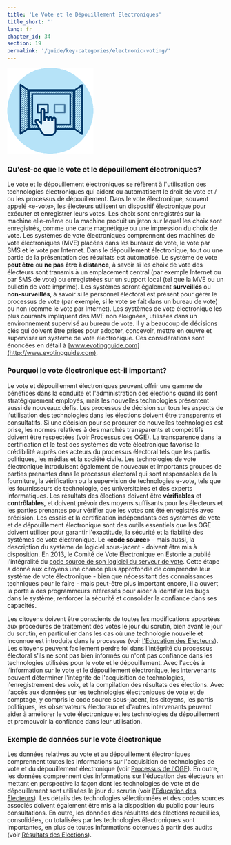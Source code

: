 ```yaml
---
title: 'Le Vote et le Dépouillement Electroniques'
title_short: ''
lang: fr
chapter_id: 34
section: 19
permalink: '/guide/key-categories/electronic-voting/'
---
```


![Le Vote et le Dépouillement Electroniques](/assets/images/inventory/categories/electronic-voting.png)

### Qu'est-ce que le vote et le dépouillement électroniques?

Le vote et le dépouillement électroniques se réfèrent à l'utilisation des technologies électroniques qui aident ou automatisent le droit de vote et / ou les processus de dépouillement. Dans le vote électronique, souvent appelé «e-vote», les électeurs utilisent un dispositif électronique pour exécuter et enregistrer leurs votes. Les choix sont enregistrés sur la machine elle-même ou la machine produit un jeton sur lequel les choix sont enregistrés, comme une carte magnétique ou une impression du choix de vote. Les systèmes de vote électroniques comprennent des machines de vote électroniques (MVE) placées dans les bureaux de vote, le vote par SMS et le vote par Internet. Dans le dépouillement électronique, tout ou une partie de la présentation des résultats est automatisé. Le système de vote **peut être** ou **ne pas être à distance**, à savoir si les choix de vote des électeurs sont transmis à un emplacement central (par exemple Internet ou par SMS de vote) ou enregistrées sur un support local (tel que la MVE ou un bulletin de vote imprimé). Les systèmes seront également **surveillés** ou **non-surveillés**, à savoir si le personnel électoral est présent pour gérer le processus de vote (par exemple, si le vote se fait dans un bureau de vote) ou non (comme le vote par Internet). Les systèmes de vote électronique les plus courants impliquent des MVE non éloignées, utilisées dans un environnement supervisé au bureau de vote. Il y a beaucoup de décisions clés qui doivent être prises pour adopter, concevoir, mettre en œuvre et superviser un système de vote électronique. Ces considérations sont énoncées en détail à [www.evotingguide.com](http://www.evotingguide.com).

### Pourquoi le vote électronique est-il important?

Le vote et dépouillement électroniques peuvent offrir une gamme de bénéfices dans la conduite et l'administration des élections quand ils sont stratégiquement employés, mais les nouvelles technologies présentent aussi de nouveaux défis. Les processus de décision sur tous les aspects de l'utilisation des technologies dans les élections doivent être transparents et consultatifs. Si une décision pour se procurer de nouvelles technologies est prise, les normes relatives à des marchés transparents et compétitifs doivent être respectées (voir [Processus des OGE](/fr/guide/key-categories/emb-processes/)). La transparence dans la certification et le test des systèmes de vote électronique favorise la crédibilité auprès des acteurs du processus électoral tels que les partis politiques, les médias et la société civile. Les technologies de vote électronique introduisent également de nouveaux et importants groupes de parties prenantes dans le processus électoral qui sont responsables de la fourniture, la vérification ou la supervision de technologies e-vote, tels que les fournisseurs de technologie, des universitaires et des experts informatiques. Les résultats des élections doivent être **vérifiables** et **contrôlables**, et doivent prévoir des moyens suffisants pour les électeurs et les parties prenantes pour vérifier que les votes ont été enregistrés avec précision. Les essais et la certification indépendants des systèmes de vote et de dépouillement électronique sont des outils essentiels que les OGE doivent utiliser pour garantir l'exactitude, la sécurité et la fiabilité des systèmes de vote électronique. Le «**code source**» - mais aussi, la description du système de logiciel sous-jacent - doivent être mis à disposition. En 2013, le Comité de Vote Electronique en Estonie a publié l'intégralité du [code source de son logiciel du serveur de vote](https://github.com/vvk-ehk/evalimine). Cette étape a donné aux citoyens une chance plus approfondie de comprendre leur système de vote électronique - bien que nécessitant des connaissances techniques pour le faire - mais peut-être plus important encore, il a ouvert la porte à des programmeurs intéressés pour aider à identifier les bugs dans le système, renforcer la sécurité et consolider la confiance dans ses capacités.

Les citoyens doivent être conscients de toutes les modifications apportées aux procédures de traitement des votes le jour du scrutin, bien avant le jour du scrutin, en particulier dans les cas où une technologie nouvelle et inconnue est introduite dans le processus (voir [l'Education des Electeurs](/fr/guide/key-categories/voter-education/)). Les citoyens peuvent facilement perdre foi dans l'intégrité du processus électoral s'ils ne sont pas bien informés ou n'ont pas confiance dans les technologies utilisées pour le vote et le dépouillement. Avec l'accès à l'information sur le vote et le dépouillement électronique, les intervenants peuvent déterminer l'intégrité de l'acquisition de technologies, l'enregistrement des voix, et la compilation des résultats des élections. Avec l'accès aux données sur les technologies électroniques de vote et de comptage, y compris le code source sous-jacent, les citoyens, les partis politiques, les observateurs électoraux et d'autres intervenants peuvent aider à améliorer le vote électronique et les technologies de dépouillement et promouvoir la confiance dans leur utilisation.

### Exemple de données sur le vote électronique

Les données relatives au vote et au dépouillement électroniques comprennent toutes les informations sur l'acquisition de technologies de vote et du dépouillement électronique (voir [Processus de l'OGE](/fr/guide/key-categories/emb-processes/)). En outre, les données comprennent des informations sur l'éducation des électeurs en mettant en perspective la façon dont les technologies de vote et de dépouillement sont utilisées le jour du scrutin (voir [l'Education des Electeurs](/fr/guide/key-categories/voter-education/)). Les détails des technologies sélectionnées et des codes sources associés doivent également être mis à la disposition du public pour leurs consultations. En outre, les données des résultats des élections recueillies, consolidées, ou totalisées par les technologies électroniques sont importantes, en plus de toutes informations obtenues à partir des audits (voir [Résultats des Elections](/fr/guide/key-categories/election-results/)).
